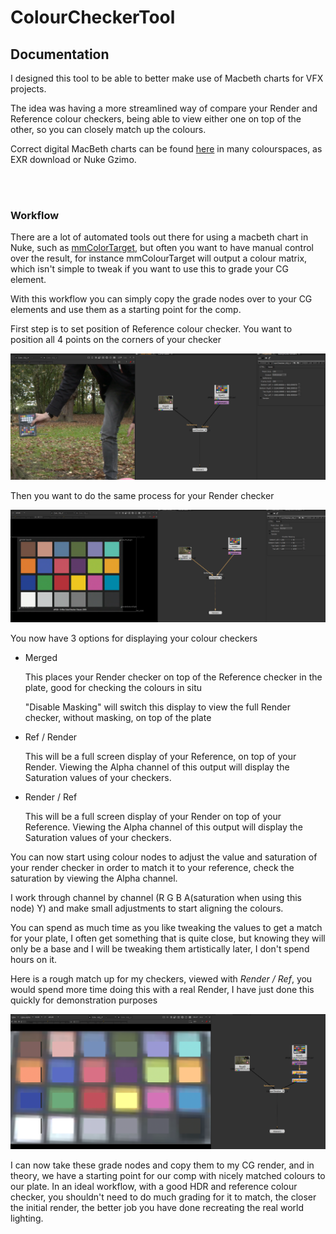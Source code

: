 # ColourCheckerTool
## Documentation

I designed this tool to be able to better make use of Macbeth charts for VFX projects.

The idea was having a more streamlined way of compare your Render and Reference colour checkers, being able to view either one on top of the other, so you can closely match up the colours.

Correct digital MacBeth charts can be found [here](http://www.nukepedia.com/gizmos/draw/x-rite-colorchecker-classic-2005-gretagmacbeth) in many colourspaces, as EXR download or Nuke Gzimo.

<br></br>

### Workflow

There are a lot of automated tools out there for using a macbeth chart in Nuke, such as [mmColorTarget](http://www.nukepedia.com/gizmos/colour/mmcolortarget), but often you want to have manual control over the result, for instance mmColourTarget will output a colour matrix, which isn't simple to tweak if you want to use this to grade your CG element. 

With this workflow you can simply copy the grade nodes over to your CG elements and use them as a starting point for the comp.

First step is to set position of Reference colour checker. You want to position all 4 points on the corners of your checker

![ColourCheckerTool%20663d958d40ee4b2fb4546f4235bcab0d/Untitled.png](ColourCheckerTool%20663d958d40ee4b2fb4546f4235bcab0d/Untitled.png)

Then you want to do the same process for your Render checker

![ColourCheckerTool%20663d958d40ee4b2fb4546f4235bcab0d/Untitled%201.png](ColourCheckerTool%20663d958d40ee4b2fb4546f4235bcab0d/Untitled%201.png)

You now have 3 options for displaying your colour checkers

- Merged

    This places your Render checker on top of the Reference checker in the plate, good for checking the colours in situ

    "Disable Masking" will switch this display to view the full Render checker, without masking, on top of the plate

- Ref / Render

    This will be a full screen display of your Reference, on top of your Render. Viewing the Alpha channel of this output will display the Saturation values of your checkers.

- Render / Ref

    This will be a full screen display of your Render on top of your Reference. Viewing the Alpha channel of this output will display the Saturation values of your checkers.

You can now start using colour nodes to adjust the value and saturation of your render checker in order to match it to your reference, check the saturation by viewing the Alpha channel.

I work through channel by channel (R G B A(saturation when using this node) Y) and make small adjustments to start aligning the colours.

You can spend as much time as you like tweaking the values to get a match for your plate, I often get something that is quite close, but knowing they will only be a base and I will be tweaking them artistically later, I don't spend hours on it.

Here is a rough match up for my checkers, viewed with *Render / Ref*, you would spend more time doing this with a real Render, I have just done this quickly for demonstration purposes

![ColourCheckerTool%20663d958d40ee4b2fb4546f4235bcab0d/Untitled%202.png](ColourCheckerTool%20663d958d40ee4b2fb4546f4235bcab0d/Untitled%202.png)

I can now take these grade nodes and copy them to my CG render, and in theory, we have a starting point for our comp with nicely matched colours to our plate. In an ideal workflow, with a good HDR and reference colour checker, you shouldn't need to do much grading for it to match, the closer the initial render, the better job you have done recreating the real world lighting.